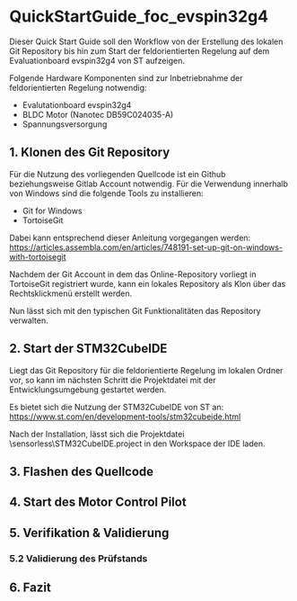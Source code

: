 # QuickStartGuide_foc_evspin32g4

Dieser Quick Start Guide soll den Workflow von der Erstellung des lokalen Git Repository bis hin 
zum Start der feldorientierten Regelung auf dem Evaluationboard evspin32g4 von ST aufzeigen.

Folgende Hardware Komponenten sind zur Inbetriebnahme der feldorientierten Regelung notwendig:
 - Evalutationboard evspin32g4
 - BLDC Motor (Nanotec DB59C024035-A)
 - Spannungsversorgung
 
## 1. Klonen des Git Repository

Für die Nutzung des vorliegenden Quellcode ist ein Github beziehungsweise Gitlab Account notwendig. 
Für die Verwendung innerhalb von Windows sind die folgende Tools zu installieren:
 - Git for Windows
 - TortoiseGit

Dabei kann entsprechend dieser Anleitung vorgegangen werden:
https://articles.assembla.com/en/articles/748191-set-up-git-on-windows-with-tortoisegit

Nachdem der Git Account in dem das Online-Repository vorliegt in TortoiseGit registriert 
wurde, kann ein lokales Repository als Klon über das Rechtsklickmenü erstellt werden.

Nun lässt sich mit den typischen Git Funktionalitäten das Repository verwalten.

## 2. Start der STM32CubeIDE

Liegt das Git Repository für die feldorientierte Regelung im lokalen Ordner vor, so kann im nächsten Schritt
die Projektdatei mit der Entwicklungsumgebung gestartet werden.

Es bietet sich die Nutzung der STM32CubeIDE von ST an:
https://www.st.com/en/development-tools/stm32cubeide.html

Nach der Installation, lässt sich die Projektdatei \sensorless\STM32CubeIDE\.project 
in den Workspace der IDE laden.




## 3. Flashen des Quellcode

## 4. Start des Motor Control Pilot

## 5. Verifikation & Validierung


### 5.2 Validierung des Prüfstands

## 6. Fazit




